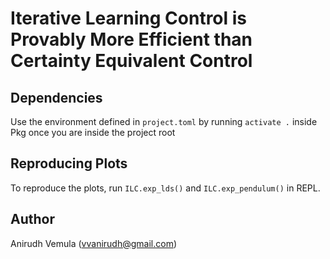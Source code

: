 # Iterative Learning Control is Provably More Efficient than Certainty Equivalent Control

## Dependencies

Use the environment defined in `project.toml` by running `activate .` inside Pkg
once you are inside the project root

## Reproducing Plots

To reproduce the plots, run `ILC.exp_lds()` and `ILC.exp_pendulum()` in REPL.

## Author

Anirudh Vemula (vvanirudh@gmail.com)

